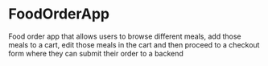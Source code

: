 # FoodOrderApp
Food order app that allows users to browse different meals, add those meals to a cart, edit those meals in the cart and then proceed to a checkout form where they can submit their order to a backend
